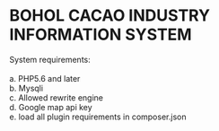 # BOHOL CACAO INDUSTRY INFORMATION SYSTEM
System requirements:<br/>
<br/>
a. PHP5.6 and later<br/>
b. Mysqli <br/>
c. Allowed rewrite engine<br/>
d. Google map api key<br/>
e. load all plugin requirements in composer.json<br/>
